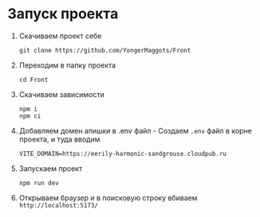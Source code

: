 # Запуск проекта

1. Скачиваем проект себе
    ```
    git clone https://github.com/YongerMaggots/Front
    ```
2. Переходим в папку проекта
    ```
    cd Front
    ```
3. Скачиваем зависимости
    ```
    npm i
    npm ci
    ```
4. Добавляем домен апишки в .env файл - Создаем `.env` файл в корне проекта, и туда вводим

    ```
    VITE_DOMAIN=https://eerily-harmonic-sandgrouse.cloudpub.ru
    ```

5. Запускаем проект
    ```
    npm run dev
    ```
6. Открываем браузер и в поисковую строку вбиваем `http://localhost:5173/`
